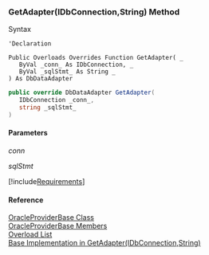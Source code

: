 ﻿### GetAdapter(IDbConnection,String) Method

Syntax

```vbnet
'Declaration

Public Overloads Overrides Function GetAdapter( _
   ByVal _conn_ As IDbConnection, _
   ByVal _sqlStmt_ As String _
) As DbDataAdapter
```

```csharp
public override DbDataAdapter GetAdapter( 
   IDbConnection _conn_,
   string _sqlStmt_
)
```

#### Parameters

_conn_

_sqlStmt_

[!include[Requirements](../partials/requirements.md)]

#### Reference

[OracleProviderBase Class](FChoice.Common~FChoice.Common.Data.OracleProviderBase.md)  
[OracleProviderBase Members](FChoice.Common~FChoice.Common.Data.OracleProviderBase_members.md)  
[Overload List](FChoice.Common~FChoice.Common.Data.OracleProviderBase~GetAdapter.md)  
[Base Implementation in GetAdapter(IDbConnection,String)](FChoice.Common~FChoice.Common.Data.DbProvider~GetAdapter(IDbConnection,String).md)
